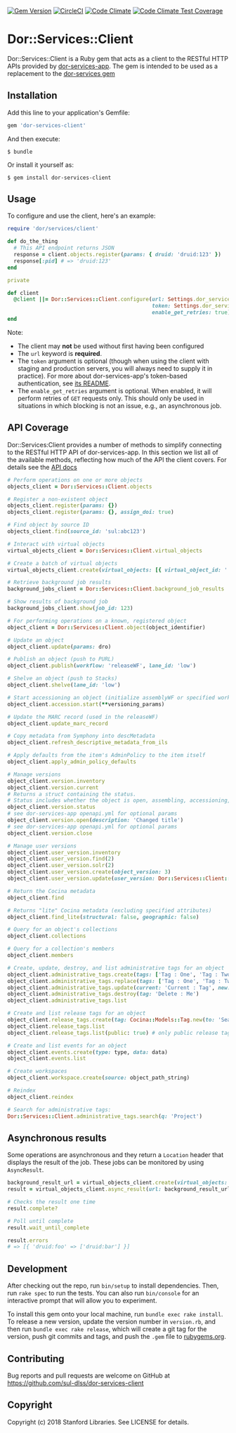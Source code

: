 [![Gem Version](https://badge.fury.io/rb/dor-services-client.svg)](https://badge.fury.io/rb/dor-services-client)
[![CircleCI](https://circleci.com/gh/sul-dlss/dor-services-client.svg?style=svg)](https://circleci.com/gh/sul-dlss/dor-services-client)
[![Code Climate](https://codeclimate.com/github/sul-dlss/dor-services-client/badges/gpa.svg)](https://codeclimate.com/github/sul-dlss/dor-services-client)
[![Code Climate Test Coverage](https://codeclimate.com/github/sul-dlss/dor-services-client/badges/coverage.svg)](https://codeclimate.com/github/sul-dlss/dor-services-client/coverage)

# Dor::Services::Client

Dor::Services::Client is a Ruby gem that acts as a client to the RESTful HTTP APIs provided by [dor-services-app](https://github.com/sul-dlss/dor-services-app). The gem is intended to be used as a replacement to the [dor-services gem](https://github.com/sul-dlss/dor-services)

## Installation

Add this line to your application's Gemfile:

```ruby
gem 'dor-services-client'
```

And then execute:

    $ bundle

Or install it yourself as:

    $ gem install dor-services-client

## Usage

To configure and use the client, here's an example:

```ruby
require 'dor/services/client'

def do_the_thing
  # This API endpoint returns JSON
  response = client.objects.register(params: { druid: 'druid:123' })
  response[:pid] # => 'druid:123'
end

private

def client
  @client ||= Dor::Services::Client.configure(url: Settings.dor_services.url,
                                              token: Settings.dor_services.token,
                                              enable_get_retries: true)
end
```

Note:
* The client may **not** be used without first having been configured
* The `url` keyword is **required**.
* The `token` argument is optional (though when using the client with staging and production servers, you will always need to supply it in practice). For more about dor-services-app's token-based authentication, see [its README](https://github.com/sul-dlss/dor-services-app#authentication).
* The `enable_get_retries` argument is optional. When enabled, it will perform retries of `GET` requests only. This should only be used in situations in which blocking is not an issue, e.g., an asynchronous job.

## API Coverage

Dor::Services:Client provides a number of methods to simplify connecting to the RESTful HTTP API of dor-services-app. In this section we list all of the available methods, reflecting how much of the API the client covers. For details see the [API docs](https://www.rubydoc.info/github/sul-dlss/dor-services-client/main/Dor/Services/Client)

```ruby
# Perform operations on one or more objects
objects_client = Dor::Services::Client.objects

# Register a non-existent object
objects_client.register(params: {})
objects_client.register(params: {}, assign_doi: true)

# Find object by source ID
objects_client.find(source_id: 'sul:abc123')

# Interact with virtual objects
virtual_objects_client = Dor::Services::Client.virtual_objects

# Create a batch of virtual objects
virtual_objects_client.create(virtual_objects: [{ virtual_object_id: '', constituent_ids: [''] }])

# Retrieve background job results
background_jobs_client = Dor::Services::Client.background_job_results

# Show results of background job
background_jobs_client.show(job_id: 123)

# For performing operations on a known, registered object
object_client = Dor::Services::Client.object(object_identifier)

# Update an object
object_client.update(params: dro)

# Publish an object (push to PURL)
object_client.publish(workflow: 'releaseWF', lane_id: 'low')

# Shelve an object (push to Stacks)
object_client.shelve(lane_id: 'low')

# Start accessioning an object (initialize assemblyWF or specified workflow, and version object if needed)
object_client.accession.start(**versioning_params)

# Update the MARC record (used in the releaseWF)
object_client.update_marc_record

# Copy metadata from Symphony into descMetadata
object_client.refresh_descriptive_metadata_from_ils

# Apply defaults from the item's AdminPolicy to the item itself
object_client.apply_admin_policy_defaults

# Manage versions
object_client.version.inventory
object_client.version.current
# Returns a struct containing the status.
# Status includes whether the object is open, assembling, accessioning, or closeable.
object_client.version.status
# see dor-services-app openapi.yml for optional params
object_client.version.open(description: 'Changed title')
# see dor-services-app openapi.yml for optional params
object_client.version.close

# Manage user versions
object_client.user_version.inventory
object_client.user_version.find(2)
object_client.user_version.solr(2)
object_client.user_version.create(object_version: 3)
object_client.user_version.update(user_version: Dor::Services::Client::UserVersion::Version.new(version: 3, userVersion: 3, withdrawn: true))

# Return the Cocina metadata
object_client.find

# Returns "lite" Cocina metadata (excluding specified attributes)
object_client.find_lite(structural: false, geographic: false)

# Query for an object's collections
object_client.collections

# Query for a collection's members
object_client.members

# Create, update, destroy, and list administrative tags for an object
object_client.administrative_tags.create(tags: ['Tag : One', 'Tag : Two'])
object_client.administrative_tags.replace(tags: ['Tag : One', 'Tag : Two']) # like #create but removes current tags first
object_client.administrative_tags.update(current: 'Current : Tag', new: 'Replacement : Tag')
object_client.administrative_tags.destroy(tag: 'Delete : Me')
object_client.administrative_tags.list

# Create and list release tags for an object
object_client.release_tags.create(tag: Cocina::Models::Tag.new(to: 'Searchworks'))
object_client.release_tags.list
object_client.release_tags.list(public: true) # only public release tags (i.e. last published value)

# Create and list events for an object
object_client.events.create(type: type, data: data)
object_client.events.list

# Create workspaces
object_client.workspace.create(source: object_path_string)

# Reindex
object_client.reindex

# Search for administrative tags:
Dor::Services::Client.administrative_tags.search(q: 'Project')
```

## Asynchronous results

Some operations are asynchronous and they return a `Location` header that displays the
result of the job.  These jobs can be monitored by using `AsyncResult`.

```ruby
background_result_url = virtual_objects_client.create(virtual_objects: [{ parent_id: '', child_ids: [''] }])
result = virtual_objects_client.async_result(url: background_result_url)

# Checks the result one time
result.complete?

# Poll until complete
result.wait_until_complete

result.errors
# => [{ 'druid:foo' => ['druid:bar'] }]
```

## Development

After checking out the repo, run `bin/setup` to install dependencies. Then, run `rake spec` to run the tests. You can also run `bin/console` for an interactive prompt that will allow you to experiment.

To install this gem onto your local machine, run `bundle exec rake install`. To release a new version, update the version number in `version.rb`, and then run `bundle exec rake release`, which will create a git tag for the version, push git commits and tags, and push the `.gem` file to [rubygems.org](https://rubygems.org).

## Contributing

Bug reports and pull requests are welcome on GitHub at https://github.com/sul-dlss/dor-services-client

## Copyright

Copyright (c) 2018 Stanford Libraries. See LICENSE for details.
